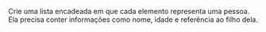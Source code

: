 Crie uma lista encadeada em que cada elemento representa uma pessoa.
Ela precisa conter informações como nome, idade e referência ao filho dela.
